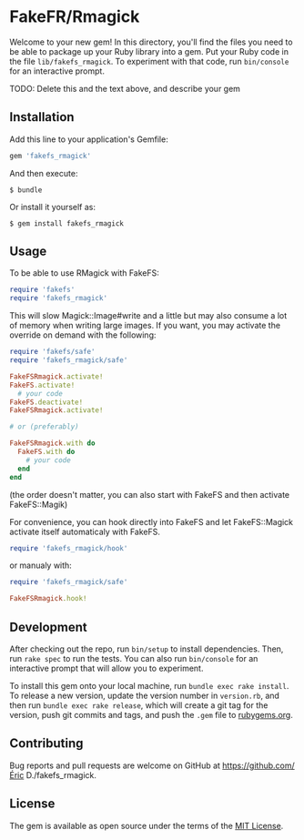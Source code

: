# FakeFR/Rmagick

Welcome to your new gem! In this directory, you'll find the files you need to be able to package up your Ruby library into a gem. Put your Ruby code in the file `lib/fakefs_rmagick`. To experiment with that code, run `bin/console` for an interactive prompt.

TODO: Delete this and the text above, and describe your gem

## Installation

Add this line to your application's Gemfile:

```ruby
gem 'fakefs_rmagick'
```

And then execute:

    $ bundle

Or install it yourself as:

    $ gem install fakefs_rmagick

## Usage

To be able to use RMagick with FakeFS:

```ruby
require 'fakefs'
require 'fakefs_rmagick'
```

This will slow Magick::Image#write and a little but may also consume a lot of memory when writing large images. If you want, you may activate the override on demand with the following:

```ruby
require 'fakefs/safe'
require 'fakefs_rmagick/safe'

FakeFSRmagick.activate!
FakeFS.activate!
  # your code
FakeFS.deactivate!
FakeFSRmagick.activate!

# or (preferably)

FakeFSRmagick.with do
  FakeFS.with do
    # your code
  end
end
```

(the order doesn't matter, you can also start with FakeFS and then activate FakeFS::Magik)

For convenience, you can hook directly into FakeFS and let FakeFS::Magick activate itself automaticaly with FakeFS.

```ruby
require 'fakefs_rmagick/hook'
```

or manualy with:
```ruby
require 'fakefs_rmagick/safe'

FakeFSRmagick.hook!
```



## Development

After checking out the repo, run `bin/setup` to install dependencies. Then, run `rake spec` to run the tests. You can also run `bin/console` for an interactive prompt that will allow you to experiment.

To install this gem onto your local machine, run `bundle exec rake install`. To release a new version, update the version number in `version.rb`, and then run `bundle exec rake release`, which will create a git tag for the version, push git commits and tags, and push the `.gem` file to [rubygems.org](https://rubygems.org).

## Contributing

Bug reports and pull requests are welcome on GitHub at https://github.com/Éric D./fakefs_rmagick.


## License

The gem is available as open source under the terms of the [MIT License](http://opensource.org/licenses/MIT).

